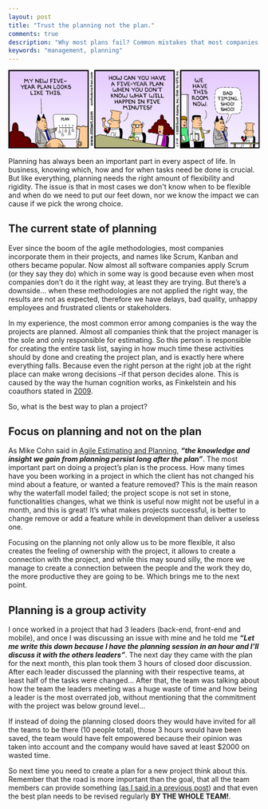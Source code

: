 ```yaml
---
layout: post
title: "Trust the planning not the plan."
comments: true
description: "Why most plans fail? Common mistakes that most companies do and how to fix them."
keywords: "management, planning"
--- 
```


![planning](/assets/images/posts/strategic-planning.gif)

Planning has always been an important part in every aspect of life. In business, knowing which, how and for when tasks need be done is crucial. But like everything, planning needs the right amount of flexibility and rigidity. The issue is that in most cases we don't know when to be flexible and when do we need to put our feet down, nor we know the impact we can cause if we pick the wrong choice.

## The current state of planning

Ever since the boom of the agile methodologies, most companies incorporate them in their projects, and names like Scrum, Kanban and others became popular. Now almost all software companies apply Scrum (or they say they do) which in some way is good because even when most companies don’t do it the right way, at least they are trying. But there’s a downside… when these methodologies are not applied the right way, the results are not as expected, therefore we have delays, bad quality, unhappy employees and frustrated clients or stakeholders.

In my experience, the most common error among companies is the way the projects are planned. Almost all companies think that the project manager is the sole and only responsible for estimating. So this person is responsible for creating the entire task list, saying in how much time these activities should by done and creating the project
plan, and is exactly here where everything falls. Because even the right person at the right job at the right place can make wrong decisions –if that person decides alone. This is caused by the way the human cognition works, as Finkelstein and his coauthors stated in [2009](https://goo.gl/YsaKPE).

So, what is the best way to plan a project?

## Focus on planning and not on the plan

As Mike Cohn said in [Agile Estimating and Planning](https://goo.gl/rD33Gh), ***“the knowledge and insight we gain from planning persist long after the plan”***. The most important part on doing a project’s plan is the process. How many times have you been working in a project in which the client has not changed his mind about a feature, or wanted a feature removed? This is the main reason why the waterfall model failed; the project scope is not set in stone, functionalities changes, what we think is useful now might not be useful in a month, and this is great! It’s what makes projects successful, is better to change remove or add a feature while in development than deliver a useless one.

Focusing on the planning not only allow us to be more flexible, it also creates the feeling of ownership with the project, it allows to create a connection with the project, and while this may sound silly, the more we manage to create a connection between the people and the work they do, the more productive they are going to be. Which brings me to the next point.

## Planning is a group activity

I once worked in a project that had 3 leaders (back-end, front-end and mobile), and once I was discussing an issue with mine and he told me ***“Let me write this down because I have the planning session in an hour and I’ll discuss it with the others leaders”***. The next day they came with the plan for the next month, this plan took them 3 hours of closed door discussion. After each leader discussed the planning with their respective teams, at least half of the tasks were changed… After that, the team was talking about how the team the leaders meeting was a huge waste of time and how being a leader is the most overrated job, without mentioning that the commitment with the project was below ground level…

If instead of doing the planning closed doors they would have invited for all the teams to be there (10 people total), those 3 hours would have been saved, the team would have felt empowered because their opinion was taken into account and the company would have saved at least $2000 on wasted time.

So next time you need to create a plan for a new project think about this. Remember that the road is more important than the goal, that all the team members can provide something ([as I said in a previous post](https://goo.gl/iHmBqp)) and that even the best plan needs to be revised regularly **BY THE WHOLE TEAM!**.